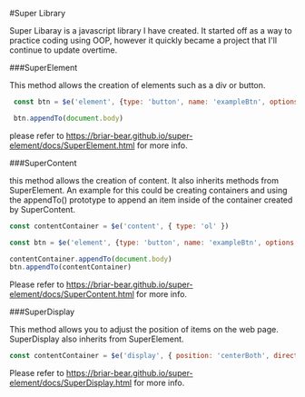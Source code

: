 #Super Library

Super Libaray is a javascript library I have created. It started off as a way to practice coding using OOP, however it quickly became a project that I'll continue to update overtime.

###SuperElement

This method allows the creation of elements such as a div or button.

```javascript
 const btn = $e('element', {type: 'button', name: 'exampleBtn', options: [['value', 'Example']] })

 btn.appendTo(document.body)
```

please refer to https://briar-bear.github.io/super-element/docs/SuperElement.html for more info.

###SuperContent

this method allows the creation of content. It also inherits methods from SuperElement. An example for this could be creating containers and using the appendTo() prototype to append an item inside of the container created by SuperContent.

```javascript
const contentContainer = $e('content', { type: 'ol' })

const btn = $e('element', {type: 'button', name: 'exampleBtn', options: [['value', 'Example']] })

contentContainer.appendTo(document.body)
btn.appendTo(contentContainer)
```

Please refer to https://briar-bear.github.io/super-element/docs/SuperContent.html for more info.

###SuperDisplay

This method allows you to adjust the position of items on the web page. SuperDisplay also inherits from SuperElement.

```javascript
const contentContainer = $e('display', { position: 'centerBoth', direction: 'column' })
```

Please refer to https://briar-bear.github.io/super-element/docs/SuperDisplay.html for more info.